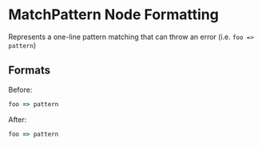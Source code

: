 <!-- BEGIN_AUTOGENERATED -->

# MatchPattern Node Formatting

Represents a one-line pattern matching that can throw an error (i.e. `foo => pattern`)

<!-- END_AUTOGENERATED -->

## Formats

Before:

```ruby
foo => pattern
```

After:

```ruby
foo => pattern
```
